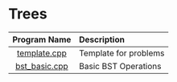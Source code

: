 # Trees

|          Program Name          | Description           |
| :----------------------------: | :-------------------- |
|  [template.cpp](template.cpp)  | Template for problems |
| [bst_basic.cpp](bst_basic.cpp) | Basic BST Operations  |
